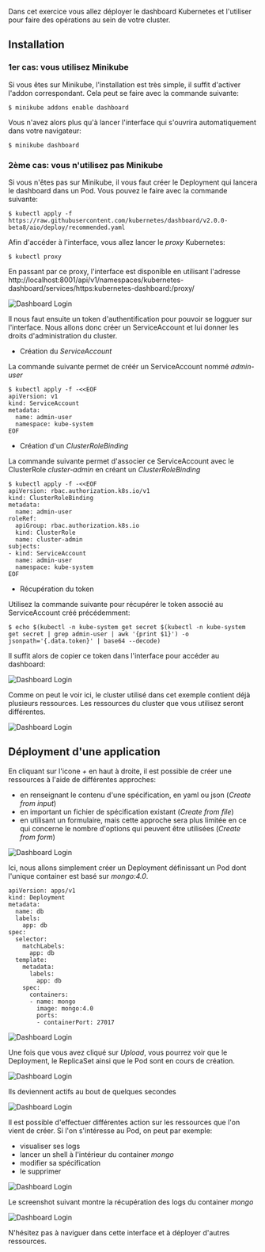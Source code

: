 Dans cet exercice vous allez déployer le dashboard Kubernetes et l'utiliser pour faire des opérations au sein de votre cluster.

## Installation

### 1er cas: vous utilisez Minikube

Si vous êtes sur Minikube, l'installation est très simple, il suffit d'activer l'addon correspondant. Cela peut se faire avec la commande suivante:

```
$ minikube addons enable dashboard
```

Vous n'avez alors plus qu'à lancer l'interface qui s'ouvrira automatiquement dans votre navigateur:

```
$ minikube dashboard
```

### 2ème cas: vous n'utilisez pas Minikube

Si vous n'êtes pas sur Minikube, il vous faut créer le Deployment qui lancera le dashboard dans un Pod. Vous pouvez le faire avec la commande suivante:

```
$ kubectl apply -f https://raw.githubusercontent.com/kubernetes/dashboard/v2.0.0-beta8/aio/deploy/recommended.yaml
```

Afin d'accéder à l'interface, vous allez lancer le *proxy* Kubernetes:

```
$ kubectl proxy
```

En passant par ce proxy, l'interface est disponible en utilisant l'adresse http://localhost:8001/api/v1/namespaces/kubernetes-dashboard/services/https:kubernetes-dashboard:/proxy/

![Dashboard Login](./images/dashboard-1.png)

Il nous faut ensuite un token d'authentification pour pouvoir se logguer sur l'interface. Nous allons donc créer un ServiceAccount et lui donner les droits d'administration du cluster.

- Création du *ServiceAccount*

La commande suivante permet de créér un ServiceAccount nommé *admin-user*

```
$ kubectl apply -f -<<EOF
apiVersion: v1
kind: ServiceAccount
metadata:
  name: admin-user
  namespace: kube-system
EOF
```

- Création d'un *ClusterRoleBinding*

La commande suivante permet d'associer ce ServiceAccount avec le ClusterRole *cluster-admin* en créant un *ClusterRoleBinding*

```
$ kubectl apply -f -<<EOF
apiVersion: rbac.authorization.k8s.io/v1
kind: ClusterRoleBinding
metadata:
  name: admin-user
roleRef:
  apiGroup: rbac.authorization.k8s.io
  kind: ClusterRole
  name: cluster-admin
subjects:
- kind: ServiceAccount
  name: admin-user
  namespace: kube-system
EOF
```

- Récupération du token

Utilisez la commande suivante pour récupérer le token associé au ServiceAccount créé précédemment:

```
$ echo $(kubectl -n kube-system get secret $(kubectl -n kube-system get secret | grep admin-user | awk '{print $1}') -o jsonpath='{.data.token}' | base64 --decode)
```

Il suffit alors de copier ce token dans l'interface pour accéder au dashboard:

![Dashboard Login](./images/dashboard-2.png)

Comme on peut le voir ici, le cluster utilisé dans cet exemple contient déjà plusieurs ressources. Les ressources du cluster que vous utilisez seront différentes.

![Dashboard Login](./images/dashboard-3.png)

## Déployment d'une application

En cliquant sur l'icone *+* en haut à droite, il est possible de créer une ressources à l'aide de différentes approches:
- en renseignant le contenu d'une spécification, en yaml ou json (*Create from input*)
- en important un fichier de spécification existant (*Create from file*)
- en utilisant un formulaire, mais cette approche sera plus limitée en ce qui concerne le nombre d'options qui peuvent être utilisées (*Create from form*)

![Dashboard Login](./images/dashboard-4.png)

Ici, nous allons simplement créer un Deployment définissant un Pod dont l'unique container est basé sur *mongo:4.0*.

```
apiVersion: apps/v1
kind: Deployment
metadata:
  name: db
  labels:
    app: db
spec:
  selector:
    matchLabels:
      app: db
  template:
    metadata:
      labels:
        app: db
    spec:
      containers:
      - name: mongo
        image: mongo:4.0
        ports:
        - containerPort: 27017
```

![Dashboard Login](./images/dashboard-5.png)

Une fois que vous avez cliqué sur *Upload*, vous pourrez voir que le Deployment, le ReplicaSet ainsi que le Pod sont en cours de création.

![Dashboard Login](./images/dashboard-6.png)

Ils deviennent actifs au bout de quelques secondes

![Dashboard Login](./images/dashboard-7.png)

Il est possible d'effectuer différentes action sur les ressources que l'on vient de créer. Si l'on s'intéresse au Pod, on peut par exemple:
- visualiser ses logs
- lancer un shell à l'intérieur du container *mongo*
- modifier sa spécification
- le supprimer

![Dashboard Login](./images/dashboard-8.png)

Le screenshot suivant montre la récupération des logs du container *mongo*

![Dashboard Login](./images/dashboard-9.png)

N'hésitez pas à naviguer dans cette interface et à déployer d'autres ressources.
